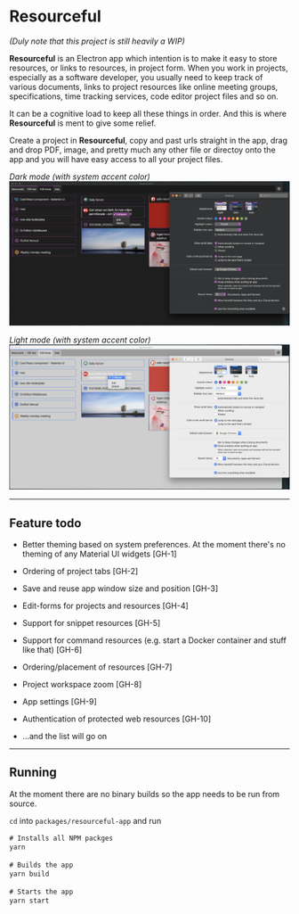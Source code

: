 # Resourceful

_(Duly note that this project is still heavily a WIP)_

**Resourceful** is an Electron app which intention is to make it easy to store
resources, or links to resources, in project form. When you work in projects,
especially as a software developer, you usually need to keep track of various
documents, links to project resources like online meeting groups,
specifications, time tracking services, code editor project files and so on.

It can be a cognitive load to keep all these things in order. And this is where
**Resourceful** is ment to give some relief.

Create a project in **Resourceful**, copy and past urls straight in the app,
drag and drop PDF, image, and pretty much any other file or directoy onto the
app and you will have easy access to all your project files.

_Dark mode (with system accent color)_
![Dark mode](ss-dark.png)

_Light mode (with system accent color)_
![Light mode](ss-light.png)

---

## Feature todo

- Better theming based on system preferences.
  At the moment there's no theming of any Material UI widgets [GH-1]

- Ordering of project tabs [GH-2]

- Save and reuse app window size and position [GH-3]

- Edit-forms for projects and resources [GH-4]

- Support for snippet resources [GH-5]

- Support for command resources
  (e.g. start a Docker container and stuff like that) [GH-6]

- Ordering/placement of resources [GH-7]

- Project workspace zoom [GH-8]

- App settings [GH-9]

- Authentication of protected web resources [GH-10]

- ...and the list will go on

---

## Running

At the moment there are no binary builds so the app needs to be run from source.

`cd` into `packages/resourceful-app` and run

```
# Installs all NPM packges
yarn

# Builds the app
yarn build

# Starts the app
yarn start
```
